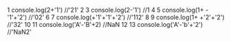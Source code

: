 1 console.log(2+'1')    //'21'
 2 
 3 console.log(2-'1')    //1
 4 
 5 console.log(1+ -'1'+'2')    //'02'
 6 
 7 console.log(+'1'+'1'+'2')    //'112'
 8 
 9 console.log(1+ +'2'+'2')    //'32'
10 
11 console.log('A'-'B'+2)    //NaN
12 
13 console.log('A'-'b'+'2')    //'NaN2'